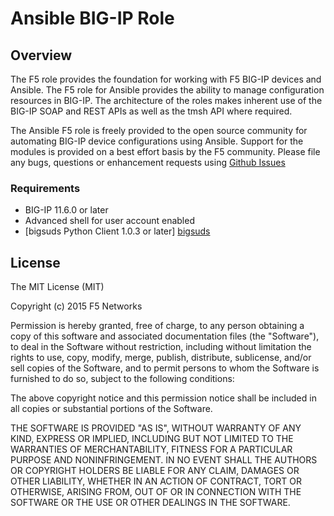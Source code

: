 # Ansible BIG-IP Role

## Overview

The F5 role provides the foundation for working with F5 BIG-IP devices
and Ansible. The F5 role for Ansible provides the ability to manage
configuration resources in BIG-IP. The architecture of the roles makes inherent
use of the BIG-IP SOAP and REST APIs as well as the tmsh API where required.

The Ansible F5 role is freely provided to the open source community for automating
BIG-IP device configurations using Ansible. Support for the modules is provided
on a best effort basis by the F5 community. Please file any bugs, questions or
enhancement requests using [Github Issues](https://github.com/F5Networks/ansible-f5/issues)

### Requirements

* BIG-IP 11.6.0 or later
* Advanced shell for user account enabled
* [bigsuds Python Client 1.0.3 or later] [bigsuds]

## License

The MIT License (MIT)

Copyright (c) 2015 F5 Networks

Permission is hereby granted, free of charge, to any person obtaining a copy
of this software and associated documentation files (the "Software"), to deal
in the Software without restriction, including without limitation the rights
to use, copy, modify, merge, publish, distribute, sublicense, and/or sell
copies of the Software, and to permit persons to whom the Software is
furnished to do so, subject to the following conditions:

The above copyright notice and this permission notice shall be included in all
copies or substantial portions of the Software.

THE SOFTWARE IS PROVIDED "AS IS", WITHOUT WARRANTY OF ANY KIND, EXPRESS OR
IMPLIED, INCLUDING BUT NOT LIMITED TO THE WARRANTIES OF MERCHANTABILITY,
FITNESS FOR A PARTICULAR PURPOSE AND NONINFRINGEMENT. IN NO EVENT SHALL THE
AUTHORS OR COPYRIGHT HOLDERS BE LIABLE FOR ANY CLAIM, DAMAGES OR OTHER
LIABILITY, WHETHER IN AN ACTION OF CONTRACT, TORT OR OTHERWISE, ARISING FROM,
OUT OF OR IN CONNECTION WITH THE SOFTWARE OR THE USE OR OTHER DEALINGS IN THE
SOFTWARE.

[bigsuds]: https://pypi.python.org/pypi/bigsuds/
